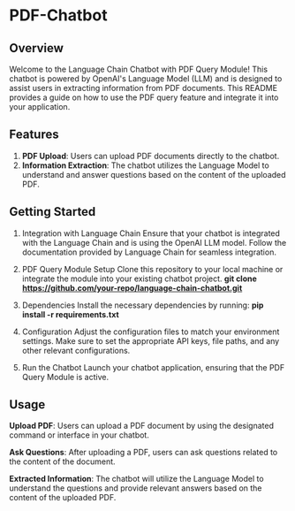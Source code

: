 # PDF-Chatbot
## Overview
Welcome to the Language Chain Chatbot with PDF Query Module! This chatbot is powered by OpenAI's Language Model (LLM) and is designed to assist users in extracting information from PDF documents. This README provides a guide on how to use the PDF query feature and integrate it into your application.

## Features
1. **PDF Upload**: Users can upload PDF documents directly to the chatbot.
2. **Information Extraction**: The chatbot utilizes the Language Model to understand and answer questions based on the content of the uploaded PDF.

## Getting Started
1. Integration with Language Chain
Ensure that your chatbot is integrated with the Language Chain and is using the OpenAI LLM model. Follow the documentation provided by Language Chain for seamless integration.

2. PDF Query Module Setup
Clone this repository to your local machine or integrate the module into your existing chatbot project.
**git clone https://github.com/your-repo/language-chain-chatbot.git**

3. Dependencies
Install the necessary dependencies by running:
**pip install -r requirements.txt**

4. Configuration
Adjust the configuration files to match your environment settings. Make sure to set the appropriate API keys, file paths, and any other relevant configurations.

5. Run the Chatbot
Launch your chatbot application, ensuring that the PDF Query Module is active.

## Usage
**Upload PDF**: Users can upload a PDF document by using the designated command or interface in your chatbot.

**Ask Questions**: After uploading a PDF, users can ask questions related to the content of the document.

**Extracted Information**: The chatbot will utilize the Language Model to understand the questions and provide relevant answers based on the content of the uploaded PDF.

